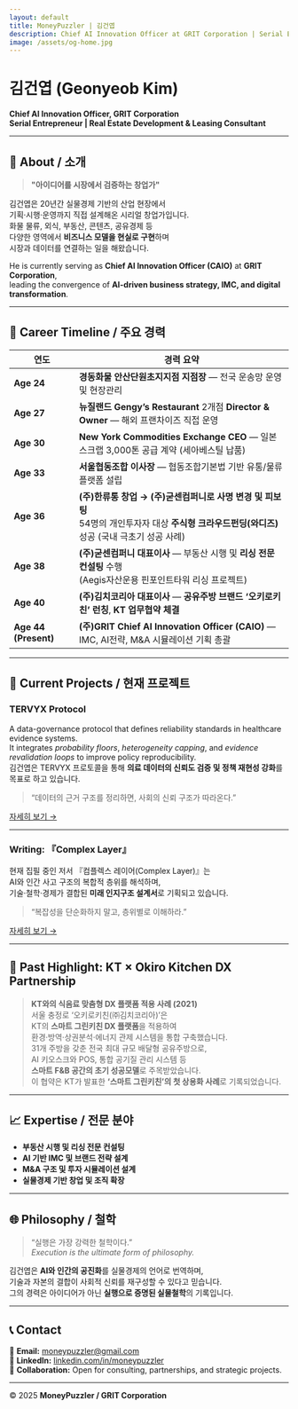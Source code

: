 ```yaml
---
layout: default
title: MoneyPuzzler | 김건엽
description: Chief AI Innovation Officer at GRIT Corporation | Serial Entrepreneur bridging Real Economy & Technology
image: /assets/og-home.jpg
---
```


# 김건엽 (Geonyeob Kim)  
**Chief AI Innovation Officer, GRIT Corporation**  
**Serial Entrepreneur | Real Estate Development & Leasing Consultant**

---

## 🧭 About / 소개

> **"아이디어를 시장에서 검증하는 창업가"**

김건엽은 20년간 실물경제 기반의 산업 현장에서  
기획·시행·운영까지 직접 설계해온 시리얼 창업가입니다.  
화물 물류, 외식, 부동산, 콘텐츠, 공유경제 등  
다양한 영역에서 **비즈니스 모델을 현실로 구현**하며  
시장과 데이터를 연결하는 일을 해왔습니다.  

He is currently serving as **Chief AI Innovation Officer (CAIO)** at **GRIT Corporation**,  
leading the convergence of **AI-driven business strategy, IMC, and digital transformation**.

---

## 💼 Career Timeline / 주요 경력

| 연도 | 경력 요약 |
|------|------------|
| **Age 24** | **경동화물 안산단원초지지점 지점장** — 전국 운송망 운영 및 현장관리 |
| **Age 27** | **뉴질랜드 Gengy’s Restaurant** 2개점 **Director & Owner** — 해외 프랜차이즈 직접 운영 |
| **Age 30** | **New York Commodities Exchange CEO** — 일본 스크랩 3,000톤 공급 계약 (세아베스틸 납품) |
| **Age 33** | **서울협동조합 이사장** — 협동조합기본법 기반 유통/물류 플랫폼 설립 |
| **Age 36** | **(주)한류통 창업 → (주)굳센컴퍼니로 사명 변경 및 피보팅**<br>54명의 개인투자자 대상 **주식형 크라우드펀딩(와디즈)** 성공 (국내 극초기 성공 사례) |
| **Age 38** | **(주)굳센컴퍼니 대표이사** — 부동산 시행 및 **리싱 전문 컨설팅** 수행<br>(Aegis자산운용 핀포인트타워 리싱 프로젝트) |
| **Age 40** | **(주)김치코리아 대표이사** — **공유주방 브랜드 ‘오키로키친’ 런칭**, **KT 업무협약 체결** |
| **Age 44 (Present)** | **(주)GRIT Chief AI Innovation Officer (CAIO)** — IMC, AI전략, M&A 시뮬레이션 기획 총괄 |

---

## 🧩 Current Projects / 현재 프로젝트

### **TERVYX Protocol**
A data-governance protocol that defines reliability standards in healthcare evidence systems.  
It integrates *probability floors*, *heterogeneity capping*, and *evidence revalidation loops* to improve policy reproducibility.  
김건엽은 TERVYX 프로토콜을 통해 **의료 데이터의 신뢰도 검증 및 정책 재현성 강화**를 목표로 하고 있습니다.  
> “데이터의 근거 구조를 정리하면, 사회의 신뢰 구조가 따라온다.”

[자세히 보기 →](/projects/tervyx)

---

### **Writing: 『Complex Layer』**
현재 집필 중인 저서 『컴플렉스 레이어(Complex Layer)』는  
AI와 인간 사고 구조의 복합적 층위를 해석하며,  
기술·철학·경제가 결합된 **미래 인지구조 설계서**로 기획되고 있습니다.  
> “복잡성을 단순화하지 말고, 층위별로 이해하라.”

[자세히 보기 →](/writing/complex-layer)

---

## 🧠 Past Highlight: KT × Okiro Kitchen DX Partnership

> **KT와의 식음료 맞춤형 DX 플랫폼 적용 사례 (2021)**  
서울 충정로 ‘오키로키친(㈜김치코리아)’은  
KT의 **스마트 그린키친 DX 플랫폼**을 적용하여  
환경·방역·상권분석·에너지 관제 시스템을 통합 구축했습니다.  
31개 주방을 갖춘 전국 최대 규모 배달형 공유주방으로,  
AI 키오스크와 POS, 통합 공기질 관리 시스템 등  
**스마트 F&B 공간의 초기 성공모델**로 주목받았습니다.  
이 협약은 KT가 발표한 **‘스마트 그린키친’의 첫 상용화 사례**로 기록되었습니다.  

---

## 📈 Expertise / 전문 분야

- **부동산 시행 및 리싱 전문 컨설팅**  
- **AI 기반 IMC 및 브랜드 전략 설계**  
- **M&A 구조 및 투자 시뮬레이션 설계**  
- **실물경제 기반 창업 및 조직 확장**

---

## 🌐 Philosophy / 철학

> “실행은 가장 강력한 철학이다.”  
> *Execution is the ultimate form of philosophy.*

김건엽은 **AI와 인간의 공진화**를 실물경제의 언어로 번역하며,  
기술과 자본의 결합이 사회적 신뢰를 재구성할 수 있다고 믿습니다.  
그의 경력은 아이디어가 아닌 **실행으로 증명된 실물철학**의 기록입니다.

---

## 📞 Contact

📧 **Email:** [moneypuzzler@gmail.com](mailto:moneypuzzler@gmail.com)  
🔗 **LinkedIn:** [linkedin.com/in/moneypuzzler](https://linkedin.com/in/moneypuzzler)  
💬 **Collaboration:** Open for consulting, partnerships, and strategic projects.  

---

© 2025 **MoneyPuzzler / GRIT Corporation**
